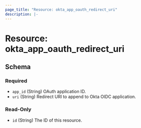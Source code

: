 ```yaml
---
page_title: "Resource: okta_app_oauth_redirect_uri"
description: |-
---
```


# Resource: okta_app_oauth_redirect_uri

<!-- schema generated by tfplugindocs -->

## Schema

### Required

- `app_id` (String) OAuth application ID.
- `uri` (String) Redirect URI to append to Okta OIDC application.

### Read-Only

- `id` (String) The ID of this resource.

